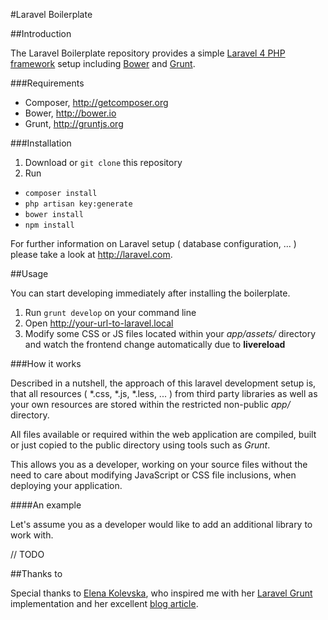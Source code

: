 #Laravel Boilerplate

##Introduction

The Laravel Boilerplate repository provides a simple [Laravel 4 PHP framework](http://laravel.com) setup including [Bower](http://bower.io) and [Grunt](http://gruntjs.org).

###Requirements

* Composer, http://getcomposer.org
* Bower, http://bower.io
* Grunt, http://gruntjs.org

###Installation

1. Download or <code>git clone</code> this repository
2. Run
 * <code>composer install</code>
 * <code>php artisan key:generate</code>
 * <code>bower install</code>
 * <code>npm install</code>
 
For further information on Laravel setup ( database configuration, ... ) please take a look at http://laravel.com.

##Usage

You can start developing immediately after installing the boilerplate.

1. Run <code>grunt develop</code> on your command line
2. Open http://your-url-to-laravel.local
3. Modify some CSS or JS files located within your <i>app/assets/</i> directory and watch the frontend change automatically due to <b>livereload</b>
 
###How it works

Described in a nutshell, the approach of this laravel development setup is, that all resources ( *.css, *.js, *.less, ... ) from third party libraries as well as your own resources are stored within the restricted non-public <i>app/</i> directory. 

All files available or required within the web application are compiled, built or just copied to the public directory using tools such as <i>Grunt</i>.

This allows you as a developer, working on your source files without the need to care about modifying JavaScript or CSS file inclusions, when deploying your application.

####An example

Let's assume you as a developer would like to add an additional library to work with.

// TODO

##Thanks to

Special thanks to [Elena Kolevska](https://github.com/elena-kolevska), who inspired me with her [Laravel Grunt](https://github.com/elena-kolevska/grunt-laravel) implementation and her excellent [blog article](http://blog.elenakolevska.com/using-grunt-with-laravel-and-bootstrap).


